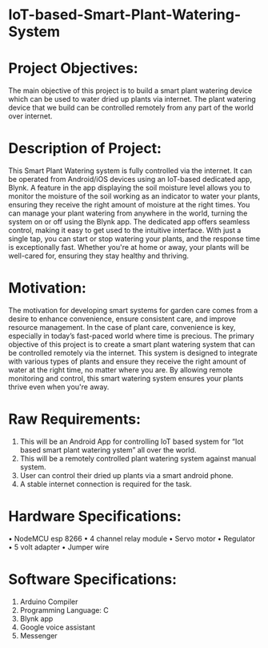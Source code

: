 # IoT-based-Smart-Plant-Watering-System

# Project Objectives: 
The main objective of this project is to build a smart plant watering device which can be used to water dried up plants via internet. The plant watering device that we build can be controlled remotely from any part of the world over internet.

# Description of Project: 
This Smart Plant Watering system is fully controlled via the internet. It can be operated from Android/iOS devices using an IoT-based dedicated app, Blynk. A feature in the app displaying the soil moisture level allows you to monitor the moisture of the soil working as an indicator to water your plants, ensuring they receive the right amount of moisture at the right times. You can manage your plant watering from anywhere in the world, turning the system on or off using the Blynk app. The dedicated app offers seamless control, making it easy to get used to the intuitive interface. With just a single tap, you can start or stop watering your plants, and the response time is exceptionally fast. Whether you're at home or away, your plants will be well-cared for, ensuring they stay healthy and thriving.

# Motivation: 
The motivation for developing smart systems for garden care comes from a desire to enhance convenience, ensure consistent care, and improve resource management. In the case of plant care, convenience is key, especially in today’s fast-paced world where time is precious. The primary objective of this project is to create a smart plant watering system that can be controlled remotely via the internet. This system is designed to integrate with various types of plants and ensure they receive the right amount of water at the right time, no matter where you are. By allowing remote monitoring and control, this smart watering system ensures your plants thrive even when you're away.

# Raw Requirements:
1.	This will be an Android App for controlling IoT based system for “Iot based smart plant watering ystem” all over the world.
2.	This will be a remotely controlled plant watering system against manual system. 
3.	User can control their dried up plants via a smart android phone. 
4.	A stable internet connection is required for the task.


# Hardware Specifications:
•	NodeMCU esp 8266
•	4 channel relay module
•	Servo motor
•	Regulator
•	5 volt adapter
•	Jumper wire

# Software Specifications:
1.	Arduino Compiler
2.	Programming Language: C
3.	Blynk app
4.	Google voice assistant
5.	Messenger
